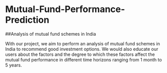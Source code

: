 # Mutual-Fund-Performance-Prediction
##Analysis of mutual fund schemes in India

With our project, we aim to perform an analysis of mutual fund schemes in India to recommend good investment options.	We would also	educate	our	users	about	the	factors	and	the	degree to	which	these	factors affect the mutual	fund performance in	different	time horizons	ranging	from 1 month to	5	years.
